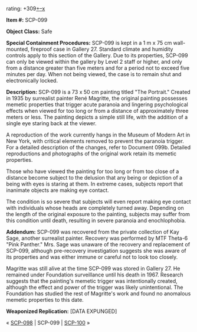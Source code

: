 rating: +309[+](javascript:; "I like it")[–](javascript:; "I don't like it")[x](javascript:; "Cancel my vote")

**Item #:** SCP-099

**Object Class:** Safe

**Special Containment Procedures:** SCP-099 is kept in a 1 m x 75 cm wall-mounted, fireproof case in Gallery 27. Standard climate and humidity controls apply to this section of the Gallery. Due to its properties, SCP-099 can only be viewed within the gallery by Level 2 staff or higher, and only from a distance greater than five meters and for a period not to exceed five minutes per day. When not being viewed, the case is to remain shut and electronically locked.

**Description:** SCP-099 is a 73 x 50 cm painting titled "The Portrait." Created in 1935 by surrealist painter René Magritte, the original painting possesses memetic properties that trigger acute paranoia and lingering psychological effects when viewed for too long or from a distance of approximately three meters or less. The painting depicts a simple still life, with the addition of a single eye staring back at the viewer.

A reproduction of the work currently hangs in the Museum of Modern Art in New York, with critical elements removed to prevent the paranoia trigger. For a detailed description of the changes, refer to Document 099b. Detailed reproductions and photographs of the original work retain its memetic properties.

Those who have viewed the painting for too long or from too close of a distance become subject to the delusion that any being or depiction of a being with eyes is staring at them. In extreme cases, subjects report that inanimate objects are making eye contact.

The condition is so severe that subjects will even report making eye contact with individuals whose heads are completely turned away. Depending on the length of the original exposure to the painting, subjects may suffer from this condition until death, resulting in severe paranoia and enochlophobia.

**Addendum:** SCP-099 was recovered from the private collection of Kay Sage, another surrealist painter. Recovery was performed by MTF Theta-6 "Pink Panther." Mrs. Sage was unaware of the recovery and replacement of SCP-099, although pre-recovery investigation suggests she was aware of its properties and was either immune or careful not to look too closely.

Magritte was still alive at the time SCP-099 was stored in Gallery 27. He remained under Foundation surveillance until his death in 1967. Research suggests that the painting's memetic trigger was intentionally created, although the effect and power of the trigger was likely unintentional. The Foundation has studied the rest of Magritte's work and found no anomalous memetic properties to this date.

**Weaponized Replication:** \[DATA EXPUNGED\]

« [SCP-098](/scp-098) | SCP-099 | [SCP-100](/scp-100) »